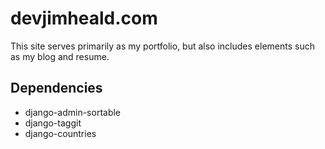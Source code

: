 # devjimheald.com
This site serves primarily as my portfolio, but also includes elements such as
my blog and resume.

## Dependencies
- django-admin-sortable
- django-taggit
- django-countries
